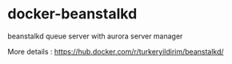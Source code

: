 # docker-beanstalkd
beanstalkd queue server with aurora server manager

More details :
https://hub.docker.com/r/turkeryildirim/beanstalkd/
